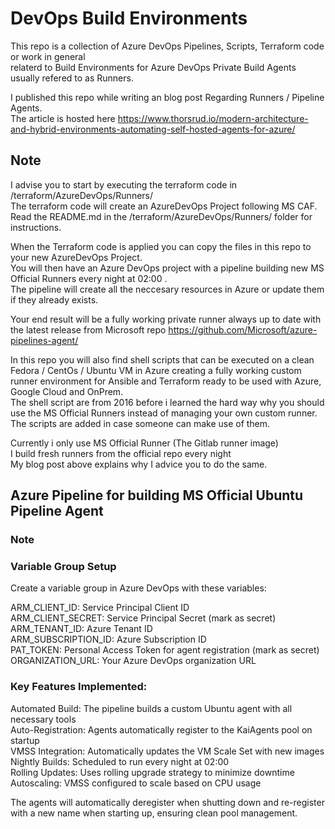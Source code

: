 # DevOps Build Environments  
This repo is a collection of Azure DevOps Pipelines, Scripts, Terraform code or work in general  
relaterd to Build Environments for Azure DevOps Private Build Agents usually refered to as Runners.  

I published this repo while writing an blog post Regarding Runners / Pipeline Agents.  
The article is hosted here https://www.thorsrud.io/modern-architecture-and-hybrid-environments-automating-self-hosted-agents-for-azure/  
  

## Note  
I advise you to start by executing the terraform code in /terraform/AzureDevOps/Runners/    
The terraform code will create an AzureDevOps Project following MS CAF.  
Read the README.md in the /terraform/AzureDevOps/Runners/ folder for instructions.  
  
   
When the Terraform code is applied you can copy the files in this repo to your new AzureDevOps Project.  
You will then have an Azure DevOps project with a pipeline building new MS Official Runners every night at 02:00 .  
The pipeline will create all the neccesary resources in Azure or update them if they already exists.  
  
Your end result will be a fully working private runner always up to date with the latest release from Microsoft repo https://github.com/Microsoft/azure-pipelines-agent/  
  


In this repo you will also find shell scripts that can be executed on a clean Fedora / CentOs / Ubuntu VM in Azure creating a fully working custom runner environment for Ansible and Terraform ready to be used with Azure, Google Cloud and OnPrem.  
The shell script are from 2016 before i learned the hard way why you should use the MS Official Runners instead of managing your own custom runner.    
The scripts are added in case someone can make use of them.  
  
  
Currently i only use MS Official Runner (The Gitlab runner image)  
I build fresh runners from the official repo every night  
My blog post above explains why I advice you to do the same.  


## Azure Pipeline for building MS Official Ubuntu Pipeline Agent

### Note


### Variable Group Setup  
Create a variable group in Azure DevOps with these variables:  

ARM_CLIENT_ID: Service Principal Client ID  
ARM_CLIENT_SECRET: Service Principal Secret (mark as secret)  
ARM_TENANT_ID: Azure Tenant ID  
ARM_SUBSCRIPTION_ID: Azure Subscription ID  
PAT_TOKEN: Personal Access Token for agent registration (mark as secret)  
ORGANIZATION_URL: Your Azure DevOps organization URL  

    
### Key Features Implemented:  
  
Automated Build: The pipeline builds a custom Ubuntu agent with all necessary tools  
Auto-Registration: Agents automatically register to the KaiAgents pool on startup  
VMSS Integration: Automatically updates the VM Scale Set with new images  
Nightly Builds: Scheduled to run every night at 02:00  
Rolling Updates: Uses rolling upgrade strategy to minimize downtime  
Autoscaling: VMSS configured to scale based on CPU usage  
  
The agents will automatically deregister when shutting down and re-register with a new name when starting up, ensuring clean pool management.  
